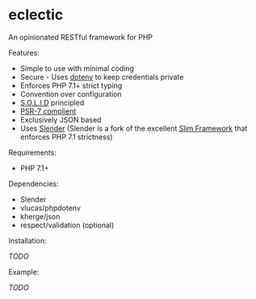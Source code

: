 # eclectic

An opinionated RESTful framework for PHP
 
Features:
 * Simple to use with minimal coding
 * Secure - Uses [dotenv](https://github.com/vlucas/phpdotenv) to keep credentials private
 * Enforces PHP 7.1+ strict typing
 * Convention over configuration
 * [S.O.L.I.D](https://en.wikipedia.org/wiki/SOLID_(object-oriented_design)) principled
 * [PSR-7 complient](http://www.php-fig.org/psr/psr-7/)
 * Exclusively JSON based
 * Uses [Slender](https://github.com/RyanNerd/slender) (Slender is a fork of the excellent [Slim Framework](www.slimframework.com) that enforces PHP 7.1 strictness)

Requirements:
 * PHP 7.1+

Dependencies:
 * Slender
 * vlucas/phpdotenv
 * kherge/json
 * respect/validation (optional)

Installation:

*TODO*

Example:

*TODO*